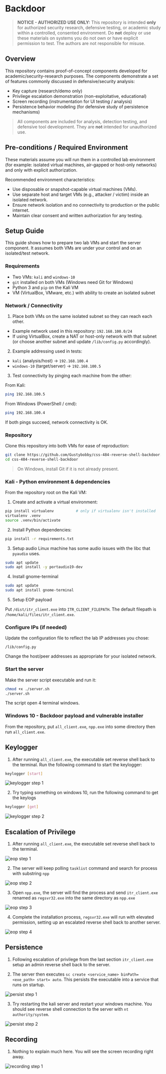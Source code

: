 # Backdoor

> **NOTICE - AUTHORIZED USE ONLY:** This repository is intended **only** for authorized security research, defensive testing, or academic study within a controlled, consented environment. Do **not** deploy or use these materials on systems you do not own or have explicit permission to test. The authors are not responsible for misuse.

## Overview
This repository contains proof-of-concept components developed for academic/security-research purposes. The components demonstrate a set of features commonly discussed in defensive/security analysis:

- Key capture (research/demo only)
- Privilege escalation demonstration (non-exploitative, educational)
- Screen recording (instrumentation for UI testing / analysis)
- Persistence behavior modeling (for defensive study of persistence mechanisms)

> All components are included for analysis, detection testing, and defensive tool development. They are **not** intended for unauthorized use.

## Pre-conditions / Required Environment
These materials assume you will run them in a controlled lab environment (for example: isolated virtual machines, air-gapped or host-only networks) and only with explicit authorization.

Recommended environment characteristics:
- Use disposable or snapshot-capable virtual machines (VMs).
- Use separate host and target VMs (e.g., attacker / victim) inside an isolated network.
- Ensure network isolation and no connectivity to production or the public internet.
- Maintain clear consent and written authorization for any testing.

## Setup Guide

This guide shows how to prepare two lab VMs and start the server component. It assumes both VMs are under your control and on an isolated/test network.

### Requirements

- Two VMs: `kali` and `windows-10`
- `git` installed on both VMs (Windows need Git for Windows)
- Python 3 and `pip` on the Kali VM
- VM (VirtualBox, VMware, etc.) with ability to create an isolated subnet

### Network / Connectivity

1. Place both VMs on the same isolated subnet so they can reach each other.

- Example network used in this repository: `192.168.100.0/24`
- If using VirtualBox, create a NAT or host-only network with that subnet (or choose another subnet and update `/lib/config.py` accordingly).

2. Example addressing used in tests:

- `kali` (analysis/host) → `192.168.100.4`
- `windows-10` (target/server) → `192.168.100.5`

3. Test connectivity by pinging each machine from the other:

From Kali:
```bash
ping 192.168.100.5
```

From Windows (PowerShell / cmd):
```bash
ping 192.168.100.4
```

If both pings succeed, network connectivity is OK.

### Repository

Clone this repository into both VMs for ease of reproduction:

```bash
git clone https://github.com/Gustybobby/css-484-reverse-shell-backdoor.git
cd css-484-reverse-shell-backdoor
```
> On Windows, install Git if it is not already present.

### Kali - Python environment & dependencies

From the repository root on the Kali VM:

1. Create and activate a virtual environment:
```bash
pip install virtualenv          # only if virtualenv isn't installed
virtualenv .venv
source .venv/bin/activate
```

2. Install Python dependencies:
```bash
pip install -r requirements.txt
```

3. Setup audio
Linux machine has some audio issues with the libc that `pyaudio` uses.
```bash
sudo apt update
sudo apt install -y portaudio19-dev
```

4. Install gnome-terminal
```bash
sudo apt update
sudo apt install gnome-terminal
```

5. Setup EOP payload

Put `/dist/itr_client.exe` into `ITR_CLIENT_FILEPATH`. The default filepath is `/home/kali/files/itr_client.exe`.

### Configure IPs (if needed)

Update the configuration file to reflect the lab IP addresses you chose:
```
/lib/config.py
```
Change the host/peer addresses as appropriate for your isolated network.

### Start the server

Make the server script executable and run it:
```bash
chmod +x ./server.sh
./server.sh
```
The script open 4 terminal windows.

### Windows 10 - Backdoor payload and vulnerable installer

From the repository, put `all_client.exe`, `npp.exe` into some directory then run `all_client.exe`.

## Keylogger

1. After running `all_client.exe`, the executable set reverse shell back to the terminal. Run the following command to start the keylogger:
```bash
keylogger [start]
```

![keylogger step 1](https://github.com/Gustybobby/css-484-reverse-shell-backdoor/blob/bd12c64e083e6e1d8ddaeef938736a0294d684a0/assets/keylogger/step1.jpg)

2. Try typing something on windows 10, run the following command to get the keylogs
```bash
keylogger [get]
```

![keylogger step 2](https://github.com/Gustybobby/css-484-reverse-shell-backdoor/blob/bd12c64e083e6e1d8ddaeef938736a0294d684a0/assets/keylogger/step2.jpg)

## Escalation of Privilege

1. After running `all_client.exe`, the executable set reverse shell back to the terminal.

![eop step 1](https://github.com/Gustybobby/css-484-reverse-shell-backdoor/blob/bd12c64e083e6e1d8ddaeef938736a0294d684a0/assets/eop/step1.jpg)

2. The server will keep polling `tasklist` command and search for process with substring `npp`

![eop step 2](https://github.com/Gustybobby/css-484-reverse-shell-backdoor/blob/bd12c64e083e6e1d8ddaeef938736a0294d684a0/assets/eop/step2.jpg)

3. Open `npp.exe`, the server will find the process and send `itr_client.exe` renamed as `regsvr32.exe` into the same directory as `npp.exe`

![eop step 3](https://github.com/Gustybobby/css-484-reverse-shell-backdoor/blob/bd12c64e083e6e1d8ddaeef938736a0294d684a0/assets/eop/step3.jpg)

4. Complete the installation process, `regsvr32.exe` will run with elevated permission, setting up an escalated reverse shell back to another server.

![eop step 4](https://github.com/Gustybobby/css-484-reverse-shell-backdoor/blob/bd12c64e083e6e1d8ddaeef938736a0294d684a0/assets/eop/step4.jpg)

## Persistence

1. Following escalation of privilege from the last section `itr_client.exe` setup an admin reverse shell back to the server.

2. The server then executes `sc create <service_name> binPath= <exe_path> start= auto`. This persists the executable into a service that runs on startup.

![persist step 1](https://github.com/Gustybobby/css-484-reverse-shell-backdoor/blob/bd12c64e083e6e1d8ddaeef938736a0294d684a0/assets/persist/step1.jpg)

3. Try restarting the kali server and restart your windows machine. You should see reverse shell connection to the server with `nt authority/system`.

![persist step 2](https://github.com/Gustybobby/css-484-reverse-shell-backdoor/blob/bd12c64e083e6e1d8ddaeef938736a0294d684a0/assets/persist/step2.jpg)

## Recording

1. Nothing to explain much here. You will see the screen recording right away.

![recording step 1](https://github.com/Gustybobby/css-484-reverse-shell-backdoor/blob/bd12c64e083e6e1d8ddaeef938736a0294d684a0/assets/vca/recording.png)




